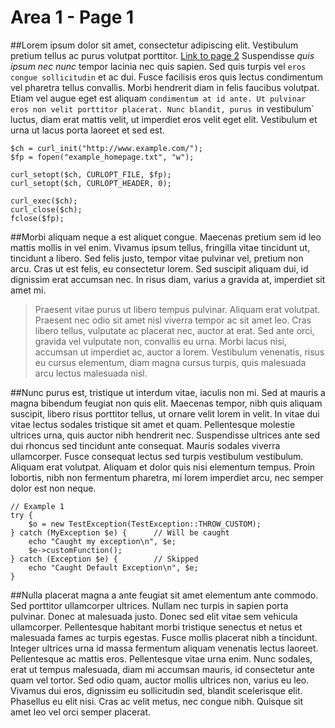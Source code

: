 # Area 1 - Page 1

##Lorem ipsum dolor sit amet, consectetur adipiscing elit.
Vestibulum pretium tellus ac purus volutpat porttitor.
[Link to page 2]({{path}}/page2)
Suspendisse _quis ipsum nec nunc_ tempor lacinia nec quis sapien.
Sed quis turpis vel `eros congue sollicitudin` et ac dui.
Fusce facilisis eros quis lectus condimentum vel pharetra tellus convallis.
Morbi hendrerit diam in felis faucibus volutpat.
Etiam vel augue eget est aliquam `condimentum at id ante.
Ut pulvinar eros non velit porttitor placerat.
Nunc blandit, purus `in vestibulum` luctus, diam erat mattis velit, ut imperdiet eros velit eget elit.
Vestibulum et urna ut lacus porta laoreet et sed est.

	$ch = curl_init("http://www.example.com/");
	$fp = fopen("example_homepage.txt", "w");

	curl_setopt($ch, CURLOPT_FILE, $fp);
	curl_setopt($ch, CURLOPT_HEADER, 0);

	curl_exec($ch);
	curl_close($ch);
	fclose($fp);

##Morbi aliquam neque a est aliquet congue.
Maecenas pretium sem id leo mattis mollis in vel enim.
Vivamus ipsum tellus, fringilla vitae tincidunt ut, tincidunt a libero.
Sed felis justo, tempor vitae pulvinar vel, pretium non arcu.
Cras ut est felis, eu consectetur lorem.
Sed suscipit aliquam dui, id dignissim erat accumsan nec.
In risus diam, varius a gravida at, imperdiet sit amet mi.

> Praesent vitae purus ut libero tempus pulvinar.
Aliquam erat volutpat.
Praesent nec odio sit amet nisl viverra tempor ac sit amet leo.
Cras libero tellus, vulputate ac placerat nec, auctor at erat.
Sed ante orci, gravida vel vulputate non, convallis eu urna.
Morbi lacus nisi, accumsan ut imperdiet ac, auctor a lorem.
Vestibulum venenatis, risus eu cursus elementum, diam magna cursus turpis, quis malesuada arcu lectus malesuada nisl.

##Nunc purus est, tristique ut interdum vitae, iaculis non mi.
Sed at mauris a magna bibendum feugiat non quis elit.
Maecenas tempor, nibh quis aliquam suscipit, libero risus porttitor tellus, ut ornare velit lorem in velit.
In vitae dui vitae lectus sodales tristique sit amet et quam.
Pellentesque molestie ultrices urna, quis auctor nibh hendrerit nec.
Suspendisse ultrices ante sed dui rhoncus sed tincidunt ante consequat.
Mauris sodales viverra ullamcorper.
Fusce consequat lectus sed turpis vestibulum vestibulum.
Aliquam erat volutpat.
Aliquam et dolor quis nisi elementum tempus.
Proin lobortis, nibh non fermentum pharetra, mi lorem imperdiet arcu, nec semper dolor est non neque.

	// Example 1
	try {
	    $o = new TestException(TestException::THROW_CUSTOM);
	} catch (MyException $e) {      // Will be caught
	    echo "Caught my exception\n", $e;
	    $e->customFunction();
	} catch (Exception $e) {        // Skipped
	    echo "Caught Default Exception\n", $e;
	}

##Nulla placerat magna a ante feugiat sit amet elementum ante commodo.
Sed porttitor ullamcorper ultrices.
Nullam nec turpis in sapien porta pulvinar.
Donec at malesuada justo.
Donec sed elit vitae sem vehicula ullamcorper.
Pellentesque habitant morbi tristique senectus et netus et malesuada fames ac turpis egestas.
Fusce mollis placerat nibh a tincidunt.
Integer ultrices urna id massa fermentum aliquam venenatis lectus laoreet.
Pellentesque ac mattis eros.
Pellentesque vitae urna enim.
Nunc sodales, erat ut tempus malesuada, diam mi accumsan mauris, id consectetur ante quam vel tortor.
Sed odio quam, auctor mollis ultrices non, varius eu leo.
Vivamus dui eros, dignissim eu sollicitudin sed, blandit scelerisque elit.
Phasellus eu elit nisi.
Cras ac velit metus, nec congue nibh.
Quisque sit amet leo vel orci semper placerat.
